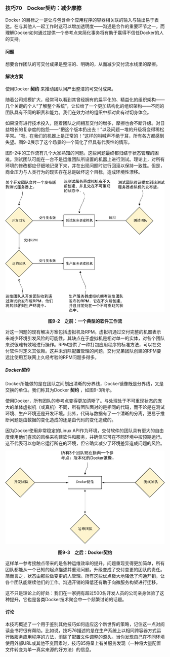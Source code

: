 ### 技巧70　Docker契约：减少摩擦

Docker 的目标之一是让与包含单个应用程序的容器相关联的输入与输出易于表达。在与其他人一起工作时这可以增加透明度——沟通是合作的重要环节之一，而理解Docker如何通过提供一个参考点来简化事务将有助于赢得不信任Docker的人的支持。

#### 问题

想要合作团队的可交付成果是整洁的、明确的，从而减少交付流水线里的摩擦。

#### 解决方案

使用Docker **契约** 来推动团队间产出整洁的可交付成果。

随着公司规模扩大，经常可以看到其曾经拥有的扁平化的、精益化的组织架构——几个关键的个人“了解整个系统”，让位给了一个更加结构化的组织架构——不同的团队具有不同的职责和能力。我们在效力过的组织中都对此有过切身体会。

如果没有进行技术投入，随着团队之间相互交付的增多，摩擦也会不断升级。对日益增长的复杂度的抱怨——“把这个版本扔出去！”以及问题一堆的升级将变得稀松平常。“呃，在我们的机器上是正常的！”这样的叫喊声不绝于耳，所有各方都感到失望。图9-2展示了这个场景的一个简化了但具有代表性的情形。

图9-2中的工作流有几个大家熟知的问题。这些问题最终都归结于状态管理的困难。测试团队可能在一台不是运维团队所设置的机器上进行测试。理论上，对所有环境的修改都应仔细地记录下来，并在出现问题时进行回滚以保持一致性。但是，商业压力与人类行为的现实存在总是破坏这个目标，造成环境性漂移。

![45.png](../images/45.png)
<center class="my_markdown"><b class="my_markdown">图9-2　之前：一个典型的软件工作流</b></center>

对这一问题的现有解决方案包括虚拟机及RPM。虚拟机通过交付完整的机器表示来减少环境引发风险的可能性。其缺点在于虚拟机是相对单一的实体，对各个团队来说很难有效地进行操作。RPM提供了一种打包应用程序的标准方法，可以在交付软件时定义其依赖。这并未消除配置管理的问题，交付兄弟团队创建的RPM要远比使用互联网上久经考验的RPM问题多得多。

##### Docker契约

Docker所能做的是在团队之间划出清晰的分界线，Docker镜像既是分界线，又是交换的单位。我们称其为Docker **契约** ，如图9-3所示。

使用Docker，所有团队的参考点变得更加清晰了。与处理处于不可重现状态的庞大的单体虚拟机（或真机）不同，所有团队面对的是相同的代码，而不论是在测试环境、生产环境还是开发环境。此外，代码与数据有了一个清晰的分离，更易于推断问题是由数据的变化造成的还是由代码的变化造成的。

因为Docker使用非常稳定的Linux API作为环境，交付软件的团队具有更大的自由度使用他们喜欢的风格来构建软件和服务，并确信它可在不同环境中按预期运行。这不代表可以忽略它运行所在的环境，但它确实减少了环境差异造成问题的风险。

![46.png](../images/46.png)
<center class="my_markdown"><b class="my_markdown">图9-3　之后：Docker契约</b></center>

这样单一参考接触点带来的是各种运维效率的提升。问题重现变得更加简单，所有团队都能从一个已知的起点描述并重现问题。升级变成了交付变更的团队的责任。简而言之，状态由那些做变更的人管理。所有这些优点极大地降低了沟通开销，让各个团队能继续他们的工作。沟通开销的降低还有助于向微服务构架进行迁移。

这不只是理论上的好处：我们在一家拥有超过500名开发人员的公司亲身体验了这种提升，它也是各类Docker技术聚会中一个频繁讨论的话题。

#### 讨论

本技巧概述了一个用于鉴别其他技巧如何适应这个新世界的策略，记住这一点对阅读全书将很有帮助。比如说，技巧76描述的是在生产系统上以相同跨容器方式运行微服务应用程序的方法，消除了配置文件调整的源头。当你发现自己在不同环境使用外部URL或其他不变因素时，技巧85将呈上有关服务发现（一种将大量配置文件转变为单一真实来源的好方法）的信息。

